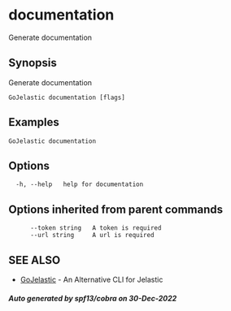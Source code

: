 #  documentation

Generate documentation

## Synopsis

Generate documentation

```
GoJelastic documentation [flags]
```

## Examples

```
GoJelastic documentation
```

## Options

```
  -h, --help   help for documentation
```

## Options inherited from parent commands

```
      --token string   A token is required
      --url string     A url is required
```

## SEE ALSO

* [GoJelastic](GoJelastic.md)	 - An Alternative CLI for Jelastic

##### Auto generated by spf13/cobra on 30-Dec-2022
